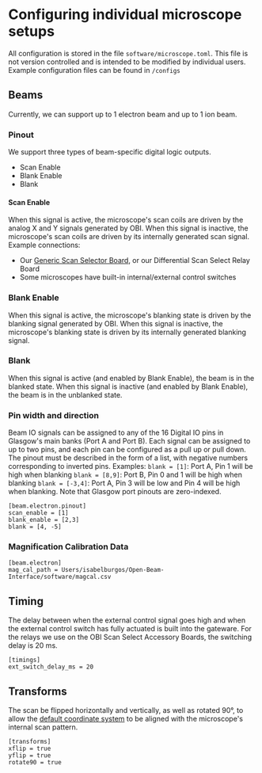 # Configuring individual microscope setups

All configuration is stored in the file `software/microscope.toml`. This file is not version controlled and is intended to be modified by individual users. Example configuration files can be found in `/configs`

## Beams
Currently, we can support up to 1 electron beam and up to 1 ion beam.

### Pinout
We support three types of beam-specific digital logic outputs.
- Scan Enable
- Blank Enable
- Blank

#### Scan Enable
When this signal is active, the microscope's scan coils are driven by the analog X and Y signals generated by OBI. When this signal is inactive, the microscope's scan coils are driven by its internally generated scan signal.
Example connections:
- Our [Generic Scan Selector Board](hardware/accessory/generic_selector.md), or our Differential Scan Select Relay Board
- Some microscopes have built-in internal/external control switches

### Blank Enable
When this signal is active, the microscope's blanking state is driven by the blanking signal generated by OBI. When this signal is inactive, the microscope's blanking state is driven by its internally generated blanking signal.

### Blank
When this signal is active (and enabled by Blank Enable), the beam is in the blanked state. When this signal is inactive (and enabled by Blank Enable), the beam is in the unblanked state.

### Pin width and direction
Beam IO signals can be assigned to any of the 16 Digital IO pins in Glasgow's main banks (Port A and Port B). Each signal can be assigned to up to two pins, and each pin can be configured as a pull up or pull down. The pinout must be described in the form of a list, with negative numbers corresponding to inverted pins. 
Examples:
     `blank = [1]`: Port A, Pin 1 will be high when blanking
     `blank = [8,9]`: Port B, Pin 0 and 1 will be high when blanking
     `blank = [-3,4]`: Port A, Pin 3 will be low and Pin 4 will be high when blanking.
Note that Glasgow port pinouts are zero-indexed.

```
[beam.electron.pinout]
scan_enable = [1]
blank_enable = [2,3]
blank = [4, -5]
```

### Magnification Calibration Data
```
[beam.electron]
mag_cal_path = Users/isabelburgos/Open-Beam-Interface/software/magcal.csv
```

## Timing
The delay between when the external control signal goes high and when the external control switch has fully actuated is built into the gateware. For the relays we use on the OBI Scan Select Accessory Boards, the switching delay is 20 ms.

```
[timings]
ext_switch_delay_ms = 20
```

## Transforms
The scan be flipped horizontally and vertically, as well as rotated 90°, to allow the [default coordinate system](./commands/coordinate_system.md) to be aligned with the microscope's internal scan pattern.
```
[transforms]
xflip = true
yflip = true
rotate90 = true
```